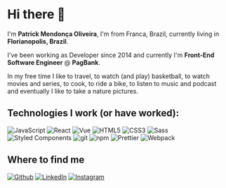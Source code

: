 <h1>Hi there 👋</h1>

<p>I'm <strong>Patrick Mendonça Oliveira</strong>, I'm from Franca, Brazil, currently living in <strong>Florianopolis, Brazil</strong>.</p>

<p>I've been working as Developer since 2014 and currently I'm <strong>Front-End Software Engineer</strong> @ <strong>PagBank</strong>.</p>

<p>In my free time I like to travel, to watch (and play) basketball, to watch movies and series, to cook, to ride a bike, to listen to music and podcast and eventually I like to take a nature pictures.</p>

<h2>Technologies I work (or have worked):</h2>

<p>
  <img alt="JavaScript" src="https://img.shields.io/badge/-JavaScript-45b8d8?style=flat&logo=javascript&logoColor=F7DF1E&color=black" />
  <img alt="React" src="https://img.shields.io/badge/-React-45b8d8?style=flat&logo=react&logoColor=white" />
  <img alt="Vue" src="https://img.shields.io/badge/-Vue-45b8d8?style=flat&logo=vue.js&logoColor=white&color=4FC08D" />
  <img alt="HTML5" src="https://img.shields.io/badge/-HTML5-E34F26?style=flat&logo=html5&logoColor=white" />
  <img alt="CSS3" src="https://img.shields.io/badge/-CSS3-45b8d8?style=flat&logo=css3&logoColor=white&color=40a9df" />
  <img alt="Sass" src="https://img.shields.io/badge/-Sass-CC6699?style=flat&logo=sass&logoColor=white" />
  <img alt="Styled Components" src="https://img.shields.io/badge/-Styled_Components-db7092?style=flat&logo=styled-components&logoColor=white" />
  <img alt="git" src="https://img.shields.io/badge/-Git-F05032?style=flat&logo=git&logoColor=white" />
  <img alt="npm" src="https://img.shields.io/badge/-NPM-CB3837?style=flat&logo=npm&logoColor=white" />  
  <img alt="Prettier" src="https://img.shields.io/badge/-Prettier-F7B93E?style=flat&logo=prettier&logoColor=white" />
  <img alt="Webpack" src="https://img.shields.io/badge/-Webpack-8DD6F9?style=flat&logo=webpack&logoColor=white" /> 
</p>

<h2>Where to find me</h2>

<p>
  <a href="https://github.com/patrickolivveira" target="_blank"><img alt="Github" src="https://img.shields.io/badge/GitHub-%2312100E.svg?&style=for-the-badge&logo=Github&logoColor=white" /></a>
  <a href="https://www.linkedin.com/in/patrick-m-oliveira" target="_blank"><img alt="LinkedIn" src="https://img.shields.io/badge/linkedin-%230077B5.svg?&style=for-the-badge&logo=linkedin&logoColor=white" /></a>
  <a href="https://www.instagram.com/patrick.olivveira" target="_blank"><img alt="Instagram" src="https://img.shields.io/badge/instagram-%231DA1F2.svg?&style=for-the-badge&logo=instagram&logoColor=white&color=E4405F" /></a>  
</p>
